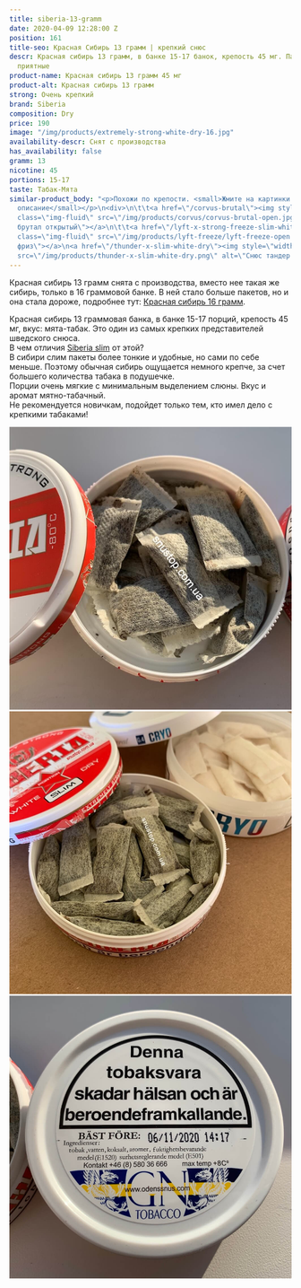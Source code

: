 ```yaml
---
title: siberia-13-gramm
date: 2020-04-09 12:28:00 Z
position: 161
title-seo: Красная Сибирь 13 грамм | крепкий снюс
descr: Красная сибирь 13 грамм, в банке 15-17 банок, крепость 45 мг. Пакеты очень
  приятные
product-name: Красная сибирь 13 грамм 45 мг
product-alt: Красная сибирь 13 грамм
strong: Очень крепкий
brand: Siberia
composition: Dry
price: 190
image: "/img/products/extremely-strong-white-dry-16.jpg"
availability-descr: Снят с производства
has_availability: false
gramm: 13
nicotine: 45
portions: 15-17
taste: Табак-Мята
similar-product_body: "<p>Похожи по крепости. <small>Жмите на картинки и читайте полное
  описание</small></p>\n<div>\n\t\t<a href=\"/corvus-brutal\"><img style=\"width:32%\"
  class=\"img-fluid\" src=\"/img/products/corvus/corvus-brutal-open.jpg\" alt=\"Корвус
  брутал открытый\"></a>\n\t\t<a href=\"/lyft-x-strong-freeze-slim-white\"><img style=\"width:32%\"
  class=\"img-fluid\" src=\"/img/products/lyft-freeze/lyft-freeze-open.jpg\" alt=\"Лифт
  фриз\"></a>\n<a href=\"/thunder-x-slim-white-dry\"><img style=\"width:32%\" class=\"img-fluid\"
  src=\"/img/products/thunder-x-slim-white-dry.png\" alt=\"Снюс тандер х слим\"></a>\n</div>"
---
```


Красная сибирь 13 грамм снята с производства, вместо нее такая же сибирь, только в 16 граммовой банке. В ней стало больше пакетов, но и она стала дороже, подробнее тут: [Красная сибирь 16 грамм](/siberia-white).

Красная сибирь 13 граммовая банка, в банке 15-17 порций, крепость 45 мг, вкус: мята-табак. Это один из самых крепких представителей шведского снюса.<br>
В чем отличия [Siberia slim](/siberia-white-dry-slim) от этой?<br>
В сибири слим пакеты более тонкие и удобные, но сами по себе меньше. Поэтому обычная сибирь ощущается немного крепче, за счет большего количества табака в подушечке.<br>
Порции очень мягкие с минимальным выделением слюны. Вкус и аромат мятно-табачный.<br>
Не рекомендуется новичкам, подойдет только тем, кто имел дело с крепкими табаками!
<div class="popup-gallery d-flex mb-2">
	<a class="mr-2" href="/img/products/siberia-white-dry/siberia-white-dry-open-large.jpg" title="Красная сибирь большие порции"><img class="img-fluid" src="/img/products/siberia-white-dry/siberia-white-dry-open-large.jpg" alt="Красная сибирь большие порции"></a>
	<a class="mr-2" href="/img/products/siberia-white-dry-slim/siberia-open-and-cryo.jpg" title="Красная сибирь слим, на заднем фоне <a href='/g4-cryo-slim-all-white-super-strong'>белый ванильный крио</a>"><img class="img-fluid" src="/img/products/siberia-white-dry-slim/siberia-open-and-cryo.jpg" alt="Красная сибирь слим white dry"></a>
	<a href="/img/products/siberia-white-dry/siberia-large-date.jpg" title="Годен до 6 ноября 2020 года"><img class="img-fluid" src="/img/products/siberia-white-dry/siberia-large-date.jpg" alt="Красная сибирь дата"></a>
</div>
